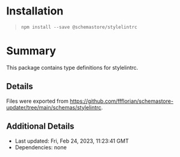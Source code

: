 # Installation
> `npm install --save @schemastore/stylelintrc`

# Summary
This package contains type definitions for stylelintrc.

## Details
Files were exported from https://github.com/ffflorian/schemastore-updater/tree/main/schemas/stylelintrc.

## Additional Details
* Last updated: Fri, Feb 24, 2023, 11:23:41 GMT
* Dependencies: none
